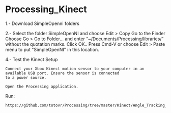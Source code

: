 # Processing_Kinect

1.- Download SimpleOpenni folders

2.- Select the folder SimpleOpenNI and choose Edit > Copy
    Go to the Finder
    Choose Go > Go to Folder... and enter “~/Documents/Processing/libraries/" without
    the quotation marks. Click OK..
    Press Cmd-V or choose Edit > Paste menu to put "SimpleOpenNI" in this location.


4.- Test the Kinect Setup

    Connect your Xbox Kinect motion sensor to your computer in an available USB port. Ensure the sensor is connected
    to a power source.

    Open the Processing application.

Run:

    https://github.com/totovr/Processing/tree/master/Kinect/Angle_Tracking_KV1_ProssingV2.2.1_Arduino_Demo

  
